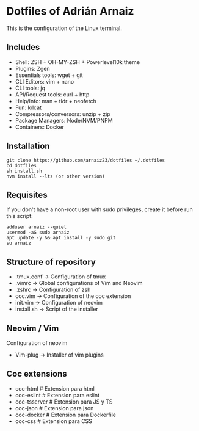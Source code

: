 # Dotfiles of Adrián Arnaiz

This is the configuration of the Linux terminal. 

## Includes

- Shell: ZSH + OH-MY-ZSH + Powerlevel10k theme
- Plugins: Zgen
- Essentials tools: wget + git
- CLI Editors: vim + nano
- CLI tools: jq
- API/Request tools: curl + http
- Help/Info: man + tldr + neofetch
- Fun: lolcat
- Compressors/conversors: unzip + zip
- Package Managers: Node/NVM/PNPM
- Containers: Docker

## Installation
	
	git clone https://github.com/arnaiz23/dotfiles ~/.dotfiles
	cd dotfiles
	sh install.sh
	nvm install --lts (or other version)

## Requisites

If you don't have a non-root user with sudo privileges, create it before run this script:
	
	adduser arnaiz --quiet
	usermod -aG sudo arnaiz
	apt update -y && apt install -y sudo git
	su arnaiz

## Structure of repository

- .tmux.conf -> Configuration of tmux
- .vimrc -> Global configurations of Vim and Neovim
- .zshrc -> Configuration of zsh
- coc.vim -> Configuration of the coc extension
- init.vim -> Configuration of neovim
- install.sh -> Script of the installer

## Neovim / Vim

Configuration of neovim

- Vim-plug -> Installer of vim plugins

## Coc extensions

- coc-html # Extension para html
- coc-eslint # Extension para eslint
- coc-tsserver # Extension para JS y TS
- coc-json # Extension para json
- coc-docker # Extension para Dockerfile
- coc-css # Extension para CSS

